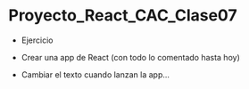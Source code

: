 # Proyecto_React_CAC_Clase07
* Ejercicio

* Crear una app de React (con todo lo comentado hasta hoy)
* Cambiar el texto cuando lanzan la app...